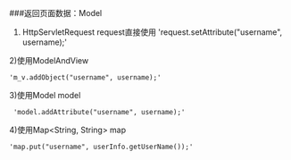 ###返回页面数据：Model
  1) HttpServletRequest request直接使用
    'request.setAttribute("username", username);'
  
  
  2)使用ModelAndView
    
    'm_v.addObject("username", username);'
  
  3)使用Model model
    
     'model.addAttribute("username", username);'
    
  4)使用Map<String, String> map
   
    'map.put("username", userInfo.getUserName());'
